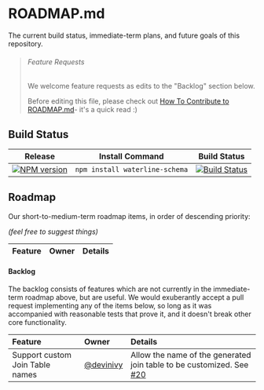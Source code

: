 # ROADMAP.md

The current build status, immediate-term plans, and future goals of this repository.

> ###### Feature Requests
>
> We welcome feature requests as edits to the "Backlog" section below.
>
> Before editing this file, please check out [How To Contribute to ROADMAP.md](https://gist.github.com/mikermcneil/bdad2108f3d9a9a5c5ed)- it's a quick read :)


## Build Status

| Release                                                                                                                                       | Install Command                                                | Build Status
|---------------------------------------------------------------------------------------------------------------------------------------------- | -------------------------------------------------------------- | -----------------
| [![NPM version](https://badge.fury.io/js/waterline-schema.png)](https://github.com/balderdashy/waterline-schema)                              | `npm install waterline-schema`                                 | [![Build Status](https://travis-ci.org/balderdashy/waterline-schema.png?branch=master)](https://travis-ci.org/balderdashy/waterline-schema) |




## Roadmap

Our short-to-medium-term roadmap items, in order of descending priority:

_(feel free to suggest things)_


 Feature                                                  | Owner                                                                            | Details
 :------------------------------------------------------- | :------------------------------------------------------------------------------- | :------



#### Backlog

The backlog consists of features which are not currently in the immediate-term roadmap above, but are useful.
We would exuberantly accept a pull request implementing any of the items below, so long as it was accompanied with
reasonable tests that prove it, and it doesn't break other core functionality.

 Feature                                         | Owner                                              | Details
 :---------------------------------------------- | :------------------------------------------------- | :------
 Support custom Join Table names                 | [@devinivy](https://github.com/devinivy)           | Allow the name of the generated join table to be customized. See [#20](https://github.com/balderdashy/waterline-schema/issues/20)
